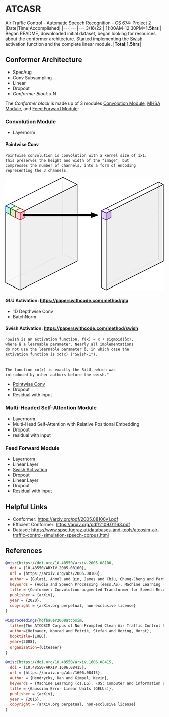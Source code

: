 # ATCASR
Air Traffic Control - Automatic Speech Recognition - CS 674: Project 2
|Date|Time|Accomplished|
|---|---|---
3/16/22 | 11:00AM-12:30PM=**1.5hrs** | Began README, downloaded initial dataset, began looking for resources about the conformer architecture. Started implementing the <a href="https://paperswithcode.com/method/swish">Swish</a> activation function and the complete linear module.
|**Total**|**1.5hrs**|

## Conformer Architecture
- SpecAug
- Conv Subsampling
- Linear
- Dropout
- *Conformer Block* x N

The *Conformer block* is made up of 3 modules [Convolution Module](#convolution-module), [MHSA Module](#multi-headed-self-attention-module), and [Feed Forward Module](#feed-forward-module):

### Convolution Module
- Layernorm

#### Pointwise Conv
```
Pointwise convolution is convolution with a kernel size of 1x1. 
This preserves the height and width of the "image", but 
compresses the number of channels, into a form of encoding 
representing the 3 channels. 
```
<img src="./pointwise.png">

#### GLU Activation: https://paperswithcode.com/method/glu

- 1D Depthwise Conv
- BatchNorm

#### Swish Activation: https://paperswithcode.com/method/swish
```
"Swish is an activation function, f(x) = x • sigmoid(ßx), 
where ß a learnable parameter. Nearly all implementations 
do not use the learnable parameter ß, in which case the 
activation function is xσ(x) ("Swish-1").


The function xσ(x) is exactly the SiLU, which was 
introduced by other authors before the swish."
```    

- [Pointwise Conv](#pointwise-conv)
- Dropout
- Residual with input

### Multi-Headed Self-Attention Module
- Layernorm
- Multi-Head Self-Attention with Relative Positional Embedding
- Dropout
- residual with input

### Feed Forward Module
- Layernorm
- Linear Layer
- [Swish Activation](#swish-activation-httpspaperswithcodecommethodswish)
- Dropout
- Linear Layer
- Dropout
- Residual with input


## Helpful Links
- Conformer: https://arxiv.org/pdf/2005.08100v1.pdf
- Efficient Conformer: https://arxiv.org/pdf/2109.01163.pdf
- Dataset: https://www.spsc.tugraz.at/databases-and-tools/atcosim-air-traffic-control-simulation-speech-corpus.html

## References
```bibtex
@misc{https://doi.org/10.48550/arxiv.2005.08100,
  doi = {10.48550/ARXIV.2005.08100},
  url = {https://arxiv.org/abs/2005.08100},
  author = {Gulati, Anmol and Qin, James and Chiu, Chung-Cheng and Parmar, Niki and Zhang, Yu and Yu, Jiahui and Han, Wei and Wang, Shibo and Zhang, Zhengdong and Wu, Yonghui and Pang, Ruoming},
  keywords = {Audio and Speech Processing (eess.AS), Machine Learning (cs.LG), Sound (cs.SD), FOS: Electrical engineering, electronic engineering, information engineering, FOS: Electrical engineering, electronic engineering, information engineering, FOS: Computer and information sciences, FOS: Computer and information sciences},
  title = {Conformer: Convolution-augmented Transformer for Speech Recognition},
  publisher = {arXiv},
  year = {2020},
  copyright = {arXiv.org perpetual, non-exclusive license}
}
```

```bibtex
@inproceedings{hofbauer2008atcosim,
  title={The ATCOSIM Corpus of Non-Prompted Clean Air Traffic Control Speech.},
  author={Hofbauer, Konrad and Petrik, Stefan and Hering, Horst},
  booktitle={LREC},
  year={2008},
  organization={Citeseer}
}
```

```bibtex
@misc{https://doi.org/10.48550/arxiv.1606.08415,
  doi = {10.48550/ARXIV.1606.08415},
  url = {https://arxiv.org/abs/1606.08415},
  author = {Hendrycks, Dan and Gimpel, Kevin},
  keywords = {Machine Learning (cs.LG), FOS: Computer and information sciences, FOS: Computer and information sciences},
  title = {Gaussian Error Linear Units (GELUs)},
  publisher = {arXiv},
  year = {2016},
  copyright = {arXiv.org perpetual, non-exclusive license}
}
```

